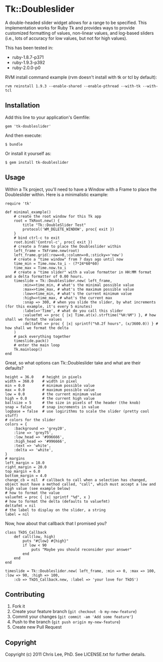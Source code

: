 # Tk::Doubleslider

A double-headed slider widget allows for a range to be specified.  This implementation works for Ruby Tk and provides ways to provide customized formatting of values, non-linear values, and log-based sliders (i.e., lots of accuracy for low values, but not for high values).

This has been tested in:
* ruby-1.8.7-p371
* ruby-1.9.3-p392
* ruby-2.0.0-p0
	
RVM install command example (rvm doesn't install with tk or tcl by default):

	rvm reinstall 1.9.3 --enable-shared --enable-pthread --with-tk --with-tcl

## Installation

Add this line to your application's Gemfile:

    gem 'tk-doubleslider'

And then execute:

    $ bundle

Or install it yourself as:

    $ gem install tk-doubleslider

## Usage

Within a Tk project, you'll need to have a Window with a Frame to place the Doubleslider within.  Here is a minimalistic example:

	require 'tk'
	
	def minimal_example()
		# create the root window for this Tk app
		root = TkRoot.new() {
			title "Tk::DoubleSlider Test"
			protocol('WM_DELETE_WINDOW', proc{ exit })
		}
		# bind ctrl-c to exit
		root.bind('Control-c', proc{ exit })
		# create a frame to place the Doubleslider within
		left_frame = TkFrame.new(root)
		left_frame.grid(:row=>0,:column=>0,:sticky=>'new')
		# create a "time window" from 7 days ago until now
		time_min = Time.now.to_i - (7*24*60*60)
		time_max = Time.now.to_i
		# create a "time slider" with a value formatter in HH:MM format and a delta formatter of 0.00 hours.
		timeslide = Tk::Doubleslider.new( left_frame, 
			:min=>time_min, # what's the minimal possible value
			:max=>time_max, # what's the maximum possible value
			:low=>time_min, # what's the current minimum value
			:high=>time_max, # what's the current max
			:snap => 300, # when you slide the slider, by what increments (for this example, it's every 5 minutes)
			:label=>'Time', # what do you call this slider
			:valuefmt => proc { |x| Time.at(x).strftime("%H:%M") }, # how shall we format the values
			:deltafmt => proc { |x| sprintf("%0.2f hours", (x/3600.0)) } # how shall we format the delta
		)
		# pack everything together
		timeslide.pack()
		# enter the main loop
		Tk.mainloop()
	end
	

Great, so what options can Tk::Doubleslider take and what are their defaults?

	height = 36.0    # height in pixels
	width = 360.0    # width in pixel
	min = 0.0        # minimum possible value
	max = 0.0        # maximum possible value
	low = 0.0        # the current minimum value
	high = 0.0       # the current high value
	ballsize = 5     # the size in pixels of the header (the knob)
	snap = false     # snap increments in value
	logbase = false  # use logirithms to scale the slider (pretty cool stuff)
	# colors for the slider
	colors = {
		:background => 'grey20',
		:line => 'grey75',
		:low_head => '#996666',
		:high_head => '#996666',
		:text => 'white',
		:delta => 'white',
	}
	# margins
	left_margin = 10.0
	right_margin = 20.0
	top_margin = 6.0
	bottom_margin = 4.0
	change_cb = nil  # callback to call when a selection has changed, object must have a method called, "call", which must accept a low and high value (see example below)
	# how to format the value
	valuefmt = proc { |x| sprintf "%d", x }
	# how to format the delta (defaults to valuefmt)
	deltafmt = nil
	# the label to display on the slider, a string
	label = nil

Now, how about that callback that I promised you?

	class TkDS_Callback
		def call(low, high)
			puts "#{low} #{high}"
			if low < 90
				puts "Maybe you should reconsider your answer"
			end
		end
	end
	
	timeslide = Tk::Doubleslider.new( left_frame, :min => 0, :max => 100, :low => 90, :high => 100,
		:cb => TkDS_Callback.new, :label => 'your love for TkDS')



## Contributing

1. Fork it
2. Create your feature branch (`git checkout -b my-new-feature`)
3. Commit your changes (`git commit -am 'Add some feature'`)
4. Push to the branch (`git push origin my-new-feature`)
5. Create new Pull Request

## Copyright

Copyright (c) 2011 Chris Lee, PhD. See LICENSE.txt for
further details.
